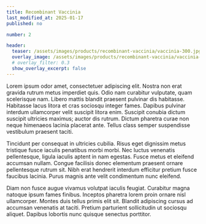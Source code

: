 ```yaml
---
title: Recombinant Vaccinia
last_modified_at: 2025-01-17
published: no

number: 2

header:
  teaser: /assets/images/products/recombinant-vaccinia/vaccinia-300.jpg
  overlay_image: /assets/images/products/recombinant-vaccinia/vaccinia-1280.jpg
  # overlay_filter: 0.3
  show_overlay_excerpt: false
---
```


Lorem ipsum odor amet, consectetuer adipiscing elit. Nostra non erat gravida rutrum metus imperdiet quis. Odio nam curabitur vulputate, quam scelerisque nam. Libero mattis blandit praesent pulvinar dis habitasse. Habitasse lacus litora et cras sociosqu integer fames. Dapibus pulvinar interdum ullamcorper velit suscipit litora enim. Suscipit conubia dictum suscipit ultricies maximus; auctor dis rutrum. Dictum pharetra curae non neque himenaeos lacinia placerat ante. Tellus class semper suspendisse vestibulum praesent taciti.

Tincidunt per consequat in ultricies cubilia. Risus eget dignissim metus tristique fusce iaculis penatibus morbi morbi. Nec luctus venenatis pellentesque, ligula iaculis aptent in nam egestas. Fusce metus et eleifend accumsan nullam. Congue facilisis donec elementum praesent ornare pellentesque rutrum sit. Nibh erat hendrerit interdum efficitur pretium fusce faucibus lacinia. Purus magnis ante velit condimentum nunc eleifend.

Diam non fusce augue vivamus volutpat iaculis feugiat. Curabitur magna natoque ipsum fames finibus. Inceptos pharetra lorem proin ornare nisl ullamcorper. Montes duis tellus primis elit sit. Blandit adipiscing cursus ad accumsan venenatis at taciti. Pretium parturient sollicitudin ut sociosqu aliquet. Dapibus lobortis nunc quisque senectus porttitor.
